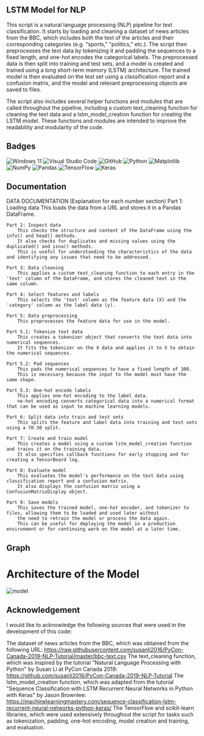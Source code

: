 ## LSTM Model for NLP
This script is a natural language processing (NLP) pipeline for text classification. It starts by loading and cleaning a dataset of news articles from the BBC, which includes both the text of the articles and their corresponding categories (e.g. "sports," "politics," etc.). The script then preprocesses the text data by tokenizing it and padding the sequences to a fixed length, and one-hot encodes the categorical labels. The preprocessed data is then split into training and test sets, and a model is created and trained using a long short-term memory (LSTM) architecture. The trained model is then evaluated on the test set using a classification report and a confusion matrix, and the model and relevant preprocessing objects are saved to files.

The script also includes several helper functions and modules that are called throughout the pipeline, including a custom text_cleaning function for cleaning the text data and a lstm_model_creation function for creating the LSTM model. These functions and modules are intended to improve the readability and modularity of the code.

## Badges

![Windows 11](https://img.shields.io/badge/Windows%2011-%230079d5.svg?style=for-the-badge&logo=Windows%2011&logoColor=white)
![Visual Studio Code](https://img.shields.io/badge/Visual%20Studio%20Code-0078d7.svg?style=for-the-badge&logo=visual-studio-code&logoColor=white)
![GitHub](https://img.shields.io/badge/github-%23121011.svg?style=for-the-badge&logo=github&logoColor=white)
![Python](https://img.shields.io/badge/python-3670A0?style=for-the-badge&logo=python&logoColor=ffdd54)
![Matplotlib](https://img.shields.io/badge/Matplotlib-%23ffffff.svg?style=for-the-badge&logo=Matplotlib&logoColor=black)
![NumPy](https://img.shields.io/badge/numpy-%23013243.svg?style=for-the-badge&logo=numpy&logoColor=white)
![Pandas](https://img.shields.io/badge/pandas-%23150458.svg?style=for-the-badge&logo=pandas&logoColor=white)
![TensorFlow](https://img.shields.io/badge/TensorFlow-%23FF6F00.svg?style=for-the-badge&logo=TensorFlow&logoColor=white)
![Keras](https://img.shields.io/badge/Keras-%23D00000.svg?style=for-the-badge&logo=Keras&logoColor=white)

## Documentation
DATA DOCUMENTATION (Explanation for each number section)
    Part 1: Loading data 
        This loads the data from a URL and stores it in a Pandas DataFrame.

    Part 2: Inspect data
        This checks the structure and content of the DataFrame using the info() and head() methods. 
        It also checks for duplicates and missing values using the duplicated() and isna() methods. 
        This is useful for understanding the characteristics of the data and identifying any issues that need to be addressed.

    Part 3: Data cleaning
        This applies a custom text_cleaning function to each entry in the 'text' column of the DataFrame, and stores the cleaned text in the same column.

    Part 4: Select features and labels
        This selects the 'text' column as the feature data (X) and the 'category' column as the label data (y).

    Part 5: Data preprocessing
        This preprocesses the feature data for use in the model.

    Part 5.1: Tokenize text data
        This creates a tokenizer object that converts the text data into numerical sequences. 
        It fits the tokenizer on the X data and applies it to X to obtain the numerical sequences.

    Part 5.2: Pad sequences
        This pads the numerical sequences to have a fixed length of 300. 
        This is necessary because the input to the model must have the same shape.

    Part 5.3: One-hot encode labels
        This applies one-hot encoding to the label data. 
        ne-hot encoding converts categorical data into a numerical format that can be used as input to machine learning models.

    Part 6: Split data into train and test sets
        This splits the feature and label data into training and test sets using a 70-30 split.

    Part 7: Create and train model
        This creates a model using a custom lstm_model_creation function and trains it on the training data. 
        It also specifies callback functions for early stopping and for creating a TensorBoard log.

    Part 8: Evaluate model
        This evaluates the model's performance on the test data using classification report and a confusion matrix. 
        It also displays the confusion matrix using a ConfusionMatrixDisplay object.

    Part 9: Save models
        This saves the trained model, one-hot encoder, and tokenizer to files, allowing them to be loaded and used later without 
        the need to retrain the model or process the data again. 
        This can be useful for deploying the model in a production environment or for continuing work on the model at a later time.
## Graph
# Architecture of the Model
![model](https://user-images.githubusercontent.com/82282919/211461584-c21a3dd2-1f76-447f-beac-705321e14a29.png)

## Acknowledgement
I would like to acknowledge the following sources that were used in the development of this code:

The dataset of news articles from the BBC, which was obtained from the following URL: https://raw.githubusercontent.com/susanli2016/PyCon-Canada-2019-NLP-Tutorial/master/bbc-text.csv
The text_cleaning function, which was inspired by the tutorial "Natural Language Processing with Python" by Susan Li at PyCon Canada 2019: https://github.com/susanli2016/PyCon-Canada-2019-NLP-Tutorial
The lstm_model_creation function, which was adapted from the tutorial "Sequence Classification with LSTM Recurrent Neural Networks in Python with Keras" by Jason Brownlee: https://machinelearningmastery.com/sequence-classification-lstm-recurrent-neural-networks-python-keras/
The TensorFlow and scikit-learn libraries, which were used extensively throughout the script for tasks such as tokenization, padding, one-hot encoding, model creation and training, and evaluation.
